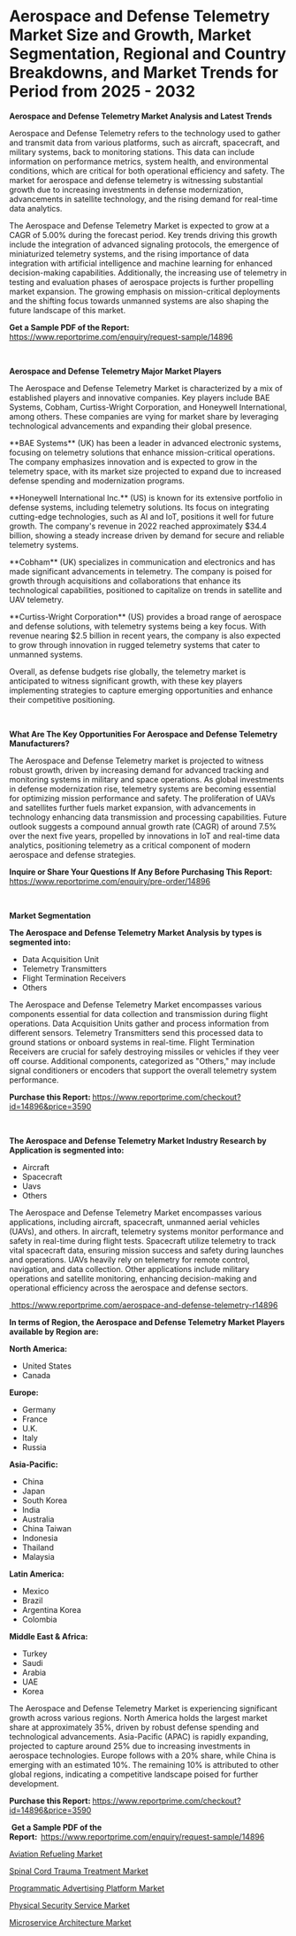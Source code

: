 <p><h1>Aerospace and Defense Telemetry Market Size and Growth, Market Segmentation, Regional and Country Breakdowns, and Market Trends for Period from 2025 -  2032</h1></p><p><strong>Aerospace and Defense Telemetry Market Analysis and Latest Trends</strong></p>
<p><p>Aerospace and Defense Telemetry refers to the technology used to gather and transmit data from various platforms, such as aircraft, spacecraft, and military systems, back to monitoring stations. This data can include information on performance metrics, system health, and environmental conditions, which are critical for both operational efficiency and safety. The market for aerospace and defense telemetry is witnessing substantial growth due to increasing investments in defense modernization, advancements in satellite technology, and the rising demand for real-time data analytics.</p><p>The Aerospace and Defense Telemetry Market is expected to grow at a CAGR of 5.00% during the forecast period. Key trends driving this growth include the integration of advanced signaling protocols, the emergence of miniaturized telemetry systems, and the rising importance of data integration with artificial intelligence and machine learning for enhanced decision-making capabilities. Additionally, the increasing use of telemetry in testing and evaluation phases of aerospace projects is further propelling market expansion. The growing emphasis on mission-critical deployments and the shifting focus towards unmanned systems are also shaping the future landscape of this market.</p></p>
<p><strong>Get a Sample PDF of the Report:&nbsp;</strong> <a href="https://www.reportprime.com/enquiry/request-sample/14896?utm_campaign=1140&utm_medium=2&utm_source=Github&utm_content=ia&utm_term=20032025&utm_id=aerospace-and-defense-telemetry">https://www.reportprime.com/enquiry/request-sample/14896</a></p>
<p>&nbsp;</p>
<p><strong>Aerospace and Defense Telemetry Major Market Players</strong></p>
<p><p>The Aerospace and Defense Telemetry Market is characterized by a mix of established players and innovative companies. Key players include BAE Systems, Cobham, Curtiss-Wright Corporation, and Honeywell International, among others. These companies are vying for market share by leveraging technological advancements and expanding their global presence.</p><p>**BAE Systems** (UK) has been a leader in advanced electronic systems, focusing on telemetry solutions that enhance mission-critical operations. The company emphasizes innovation and is expected to grow in the telemetry space, with its market size projected to expand due to increased defense spending and modernization programs.</p><p>**Honeywell International Inc.** (US) is known for its extensive portfolio in defense systems, including telemetry solutions. Its focus on integrating cutting-edge technologies, such as AI and IoT, positions it well for future growth. The company's revenue in 2022 reached approximately $34.4 billion, showing a steady increase driven by demand for secure and reliable telemetry systems.</p><p>**Cobham** (UK) specializes in communication and electronics and has made significant advancements in telemetry. The company is poised for growth through acquisitions and collaborations that enhance its technological capabilities, positioned to capitalize on trends in satellite and UAV telemetry.</p><p>**Curtiss-Wright Corporation** (US) provides a broad range of aerospace and defense solutions, with telemetry systems being a key focus. With revenue nearing $2.5 billion in recent years, the company is also expected to grow through innovation in rugged telemetry systems that cater to unmanned systems.</p><p>Overall, as defense budgets rise globally, the telemetry market is anticipated to witness significant growth, with these key players implementing strategies to capture emerging opportunities and enhance their competitive positioning.</p></p>
<p>&nbsp;</p>
<p><strong>What Are The Key Opportunities For Aerospace and Defense Telemetry Manufacturers?</strong></p>
<p><p>The Aerospace and Defense Telemetry market is projected to witness robust growth, driven by increasing demand for advanced tracking and monitoring systems in military and space operations. As global investments in defense modernization rise, telemetry systems are becoming essential for optimizing mission performance and safety. The proliferation of UAVs and satellites further fuels market expansion, with advancements in technology enhancing data transmission and processing capabilities. Future outlook suggests a compound annual growth rate (CAGR) of around 7.5% over the next five years, propelled by innovations in IoT and real-time data analytics, positioning telemetry as a critical component of modern aerospace and defense strategies.</p></p>
<p><strong>Inquire or Share Your Questions If Any Before Purchasing This Report:</strong> <a href="https://www.reportprime.com/enquiry/pre-order/14896?utm_campaign=1140&utm_medium=2&utm_source=Github&utm_content=ia&utm_term=20032025&utm_id=aerospace-and-defense-telemetry">https://www.reportprime.com/enquiry/pre-order/14896</a></p>
<p>&nbsp;</p>
<p><strong>Market Segmentation</strong></p>
<p><strong>The Aerospace and Defense Telemetry Market Analysis by types is segmented into:</strong></p>
<p><ul><li>Data Acquisition Unit</li><li>Telemetry Transmitters</li><li>Flight Termination Receivers</li><li>Others</li></ul></p>
<p><p>The Aerospace and Defense Telemetry Market encompasses various components essential for data collection and transmission during flight operations. Data Acquisition Units gather and process information from different sensors. Telemetry Transmitters send this processed data to ground stations or onboard systems in real-time. Flight Termination Receivers are crucial for safely destroying missiles or vehicles if they veer off course. Additional components, categorized as "Others," may include signal conditioners or encoders that support the overall telemetry system performance.</p></p>
<p><strong>Purchase this Report:&nbsp;</strong><a href="https://www.reportprime.com/checkout?id=14896&price=3590&utm_campaign=1140&utm_medium=2&utm_source=Github&utm_content=ia&utm_term=20032025&utm_id=aerospace-and-defense-telemetry">https://www.reportprime.com/checkout?id=14896&price=3590</a></p>
<p>&nbsp;</p>
<p><strong>The Aerospace and Defense Telemetry Market Industry Research by Application is segmented into:</strong></p>
<p><ul><li>Aircraft</li><li>Spacecraft</li><li>Uavs</li><li>Others</li></ul></p>
<p><p>The Aerospace and Defense Telemetry Market encompasses various applications, including aircraft, spacecraft, unmanned aerial vehicles (UAVs), and others. In aircraft, telemetry systems monitor performance and safety in real-time during flight tests. Spacecraft utilize telemetry to track vital spacecraft data, ensuring mission success and safety during launches and operations. UAVs heavily rely on telemetry for remote control, navigation, and data collection. Other applications include military operations and satellite monitoring, enhancing decision-making and operational efficiency across the aerospace and defense sectors.</p></p>
<p><a href="https://www.reportprime.com/aerospace-and-defense-telemetry-r14896?utm_campaign=1140&utm_medium=2&utm_source=Github&utm_content=ia&utm_term=20032025&utm_id=aerospace-and-defense-telemetry">&nbsp;https://www.reportprime.com/aerospace-and-defense-telemetry-r14896</a></p>
<p><strong>In terms of Region, the Aerospace and Defense Telemetry Market Players available by Region are:</strong></p>
<p>
    <p> <strong> North America: </strong>
        <ul>
            <li>United States</li>
            <li>Canada</li>
        </ul>
        </p> 
    <p> <strong> Europe: </strong>
        <ul>
            <li>Germany</li>
            <li>France</li>
            <li>U.K.</li>
            <li>Italy</li>
            <li>Russia</li>
        </ul>
        </p> 
    <p> <strong> Asia-Pacific: </strong>
        <ul>
            <li>China</li>
            <li>Japan</li>
            <li>South Korea</li>
            <li>India</li>
            <li>Australia</li>
            <li>China Taiwan</li>
            <li>Indonesia</li>
            <li>Thailand</li>
            <li>Malaysia</li>
        </ul>
        </p> 
    <p> <strong> Latin America: </strong>
        <ul>
            <li>Mexico</li>
            <li>Brazil</li>
            <li>Argentina Korea</li>
            <li>Colombia</li>
        </ul>
        </p> 
    <p> <strong> Middle East & Africa: </strong>
        <ul>
            <li>Turkey</li>
            <li>Saudi</li>
            <li>Arabia</li>
            <li>UAE</li>
            <li>Korea</li>
        </ul>
    </p>
    </p>
<p><p>The Aerospace and Defense Telemetry Market is experiencing significant growth across various regions. North America holds the largest market share at approximately 35%, driven by robust defense spending and technological advancements. Asia-Pacific (APAC) is rapidly expanding, projected to capture around 25% due to increasing investments in aerospace technologies. Europe follows with a 20% share, while China is emerging with an estimated 10%. The remaining 10% is attributed to other global regions, indicating a competitive landscape poised for further development.</p></p>
<p><strong>Purchase this Report: </strong><a href="https://www.reportprime.com/checkout?id=14896&price=3590&utm_campaign=1140&utm_medium=2&utm_source=Github&utm_content=ia&utm_term=20032025&utm_id=aerospace-and-defense-telemetry">https://www.reportprime.com/checkout?id=14896&price=3590</a></p>
<p>&nbsp;<strong>Get a Sample PDF of the Report:&nbsp;&nbsp;</strong><a href="https://www.reportprime.com/enquiry/request-sample/14896?utm_campaign=1140&utm_medium=2&utm_source=Github&utm_content=ia&utm_term=20032025&utm_id=aerospace-and-defense-telemetry">https://www.reportprime.com/enquiry/request-sample/14896</a></p>
<p><strong></strong></p>
<p><p><a href="https://github.com/luhleickov/Market-Research-Report-List-1/blob/main/aviation-refueling-market.md?utm_campaign=1140&utm_medium=2&utm_source=Github&utm_content=ia&utm_term=20032025&utm_id=aerospace-and-defense-telemetry">Aviation Refueling Market</a></p><p><a href="https://github.com/jaspartatin/Market-Research-Report-List-1/blob/main/spinal-cord-trauma-treatment-market.md?utm_campaign=1140&utm_medium=2&utm_source=Github&utm_content=ia&utm_term=20032025&utm_id=aerospace-and-defense-telemetry">Spinal Cord Trauma Treatment Market</a></p><p><a href="https://github.com/toghojbeinta/Market-Research-Report-List-1/blob/main/programmatic-advertising-platform-market.md?utm_campaign=1140&utm_medium=2&utm_source=Github&utm_content=ia&utm_term=20032025&utm_id=aerospace-and-defense-telemetry">Programmatic Advertising Platform Market</a></p><p><a href="https://github.com/dusektwinec3/Market-Research-Report-List-1/blob/main/physical-security-service-market.md?utm_campaign=1140&utm_medium=2&utm_source=Github&utm_content=ia&utm_term=20032025&utm_id=aerospace-and-defense-telemetry">Physical Security Service Market</a></p><p><a href="https://github.com/jullselai/Market-Research-Report-List-1/blob/main/microservice-architecture-market.md?utm_campaign=1140&utm_medium=2&utm_source=Github&utm_content=ia&utm_term=20032025&utm_id=aerospace-and-defense-telemetry">Microservice Architecture Market</a></p></p>